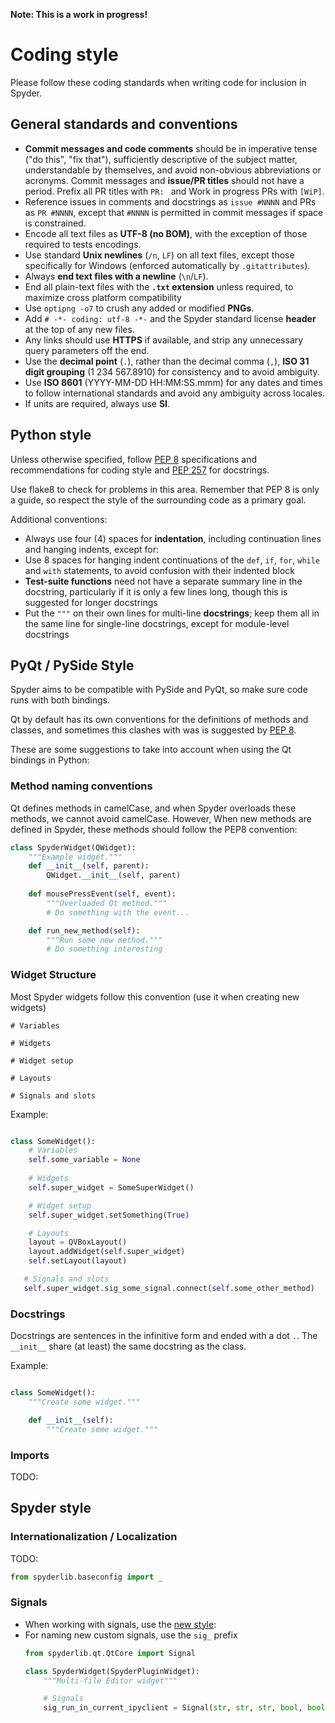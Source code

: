 **Note: This is a work in progress!**

# Coding style

Please follow these coding standards when writing code for inclusion in Spyder.

## General standards and conventions

* **Commit messages and code comments** should be in imperative tense ("do this", "fix that"), sufficiently descriptive of the subject matter, understandable by themselves, and avoid non-obvious abbreviations or acronyms. Commit messages and **issue/PR titles** should not have a period. Prefix all PR titles with ``PR: `` and Work in progress PRs with ``[WiP]``.
* Reference issues in comments and docstrings as ``issue #NNNN`` and PRs as ``PR #NNNN``, except that ``#NNNN`` is permitted in commit messages if space is constrained.
* Encode all text files as **UTF-8 (no BOM)**, with the exception of those required to tests encodings.
* Use standard **Unix newlines** (``/n``, ``LF``) on all text files, except those specifically for Windows (enforced automatically by ``.gitattributes``).
* Always **end text files with a newline** (``\n``/``LF``).
* End all plain-text files with the **``.txt`` extension** unless required, to maximize cross platform compatibility
* Use ``optipng -o7`` to crush any added or modified **PNGs**.
* Add ``# -*- coding: utf-8 -*-`` and the Spyder standard license **header** at the top of any new files.
* Any links should use **HTTPS** if available, and strip any unnecessary query parameters off the end.
* Use the **decimal point** (``.``), rather than the decimal comma (``,``), **ISO 31 digit grouping** (1 234 567.8910) for consistency and to avoid ambiguity.
* Use **ISO 8601** (YYYY-MM-DD HH:MM:SS.mmm) for any dates and times to follow international standards and avoid any ambiguity across locales.
* If units are required, always use **SI**.


## Python style

Unless otherwise specified, follow [PEP 8](https://www.python.org/dev/peps/pep-0008/) specifications and recommendations for coding style and [PEP 257](https://www.python.org/dev/peps/pep-0257/) for docstrings.

Use flake8 to check for problems in this area. Remember that PEP 8 is only a guide, so respect the style of the surrounding code as a primary goal.

Additional conventions:

* Always use four (4) spaces for **indentation**, including continuation lines and hanging indents, except for:
* Use 8 spaces for hanging indent continuations of the ``def``, ``if``, ``for``, ``while`` and ``with`` statements, to avoid confusion with their indented block
* **Test-suite functions** need not have a separate summary line in the docstring, particularly if it is only a few lines long, though this is suggested for longer docstrings
* Put the ``"""`` on their own lines for multi-line **docstrings**; keep them all in the same line for single-line docstrings, except for module-level docstrings

## PyQt / PySide Style
Spyder aims to be compatible with PySide and PyQt, so make sure code runs with both bindings.

Qt by default has its own conventions for the definitions of methods and classes, and sometimes this clashes with was is suggested by [PEP 8](https://www.python.org/dev/peps/pep-0008/). 

These are some suggestions to take into account when using the Qt bindings in Python:

### Method naming conventions
Qt defines methods in camelCase, and when Spyder overloads these methods, we cannot avoid camelCase. However, When new methods are defined in Spyder, these methods should follow the PEP8 convention:

```python
class SpyderWidget(QWidget):
    """Example widget."""
    def __init__(self, parent):
        QWidget.__init__(self, parent)
   
    def mousePressEvent(self, event):
        """Overloaded Qt method."""
        # Do something with the event...

    def run_new_method(self):
        """Run some new method."""
        # Do something interesting
```

### Widget Structure
Most Spyder widgets follow this convention (use it when creating new widgets)


```
# Variables

# Widgets

# Widget setup

# Layouts

# Signals and slots
```
Example:

```python

class SomeWidget():
    # Variables
    self.some_variable = None
  
    # Widgets
    self.super_widget = SomeSuperWidget()

    # Widget setup
    self.super_widget.setSomething(True)

    # Layouts
    layout = QVBoxLayout()
    layout.addWidget(self.super_widget)
    self.setLayout(layout)

   # Signals and slots
   self.super_widget.sig_some_signal.connect(self.some_other_method)
```

### Docstrings
Docstrings are sentences in the infinitive form and ended with a dot `.`. The `__init__` share (at least) the same docstring as the class.

Example:

```python

class SomeWidget():
    """Create some widget."""

    def __init__(self):
        """Create some widget."""
```


### Imports
TODO:

## Spyder style

### Internationalization / Localization
TODO:

```python
from spyderlib.baseconfig import _

```


### Signals
- When working with signals, use the [new style](http://pyqt.sourceforge.net/Docs/PyQt4/new_style_signals_slots.html):
- For naming new custom signals, use the `sig_` prefix
    ```python
    from spyderlib.qt.QtCore import Signal
    
    class SpyderWidget(SpyderPluginWidget):
        """Multi-file Editor widget"""    

        # Signals
        sig_run_in_current_ipyclient = Signal(str, str, str, bool, bool)
    
    ```